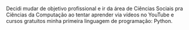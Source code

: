 Decidi mudar de objetivo profissional e ir da área de Ciências Sociais pra Ciências da Computação ao tentar aprender via vídeos no YouTube e cursos gratuitos minha primeira linguagem de programação: Python.
